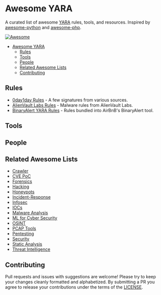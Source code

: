 # Awesome YARA

A curated list of awesome [YARA](https://virustotal.github.io/yara/) rules, tools,
and resources. Inspired by [awesome-python](https://github.com/vinta/awesome-python)
and [awesome-php](https://github.com/ziadoz/awesome-php).


[![Awesome](https://cdn.rawgit.com/sindresorhus/awesome/d7305f38d29fed78fa85652e3a63e154dd8e8829/media/badge.svg)](https://github.com/sindresorhus/awesome)

- [Awesome YARA](#awesome-yara)
    - [Rules](#rules)
    - [Tools](#tools)
    - [People](#people)
    - [Related Awesome Lists](#related-awesome-lists)
    - [Contributing](#contributing)

## Rules

* [0day1day Rules](https://github.com/0day1day/yarasigs) - A few signatures from various sources.
* [AlienVault Labs Rules](https://github.com/jaimeblasco/AlienvaultLabs/tree/master/malware_analysis) - Malware rules from AlienVault Labs.
* [BinaryAlert YARA Rules](https://github.com/airbnb/binaryalert/tree/master/rules) - Rules bundled into AirBnB's BinaryAlert tool.

## Tools


## People


## Related Awesome Lists

* [Crawler](https://github.com/BruceDone/awesome-crawler)
* [CVE PoC](https://github.com/qazbnm456/awesome-cve-poc)
* [Forensics](https://github.com/Cugu/awesome-forensics)
* [Hacking](https://github.com/carpedm20/awesome-hacking)
* [Honeypots](https://github.com/paralax/awesome-honeypots)
* [Incident-Response](https://github.com/meirwah/awesome-incident-response)
* [Infosec](https://github.com/onlurking/awesome-infosec)
* [IOCs](https://github.com/sroberts/awesome-iocs)
* [Malware Analysis](https://github.com/rshipp/awesome-malware-analysis)
* [ML for Cyber Security](https://github.com/jivoi/awesome-ml-for-cybersecurity)
* [OSINT](https://github.com/jivoi/awesome-osint)
* [PCAP Tools](https://github.com/caesar0301/awesome-pcaptools)
* [Pentesting](https://github.com/enaqx/awesome-pentest)
* [Security](https://github.com/sbilly/awesome-security)
* [Static Analysis](https://github.com/mre/awesome-static-analysis)
* [Threat Intelligence](https://github.com/hslatman/awesome-threat-intelligence)

## Contributing

Pull requests and issues with suggestions are welcome! Please try to keep your changes
cleanly formatted and alphabetized. By submitting a PR you agree to release your
contributions under the terms of the [LICENSE](LICENSE).
